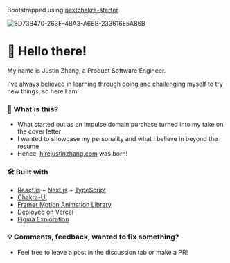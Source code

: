 Bootstrapped using [nextchakra-starter](https://github.com/sozonome/nextchakra-starter)

![6D73B470-263F-4BA3-A68B-233616E5A86B](https://user-images.githubusercontent.com/54298320/128747520-3f4eb48f-e91f-4281-b6ed-8fd38c3d555e.png)

# 👋 Hello there!
My name is Justin Zhang, a Product Software Engineer.

I've always believed in learning through doing and challenging myself to try new things, so here I am!

### 🤔 What is this?
- What started out as an impulse domain purchase turned into my take on the cover letter
- I wanted to showcase my personality and what I believe in beyond the resume
- Hence, [hirejustinzhang.com](https://hirejustinzhang.com) was born!

### 🛠 Built with
- [React.js](https://reactjs.org/) + [Next.js](https://nextjs.org/) + [TypeScript](https://www.typescriptlang.org/)
- [Chakra-UI](https://chakra-ui.com/)
- [Framer Motion Animation Library](https://www.framer.com/docs/)
- Deployed on [Vercel](https://vercel.com/)
- [Figma Exploration](https://www.figma.com/file/IpkPhHox2Z6o1Hn2kCgwPJ/Site-Mockups?node-id=0%3A1)

### 💡 Comments, feedback, wanted to fix something?
- Feel free to leave a post in the discussion tab or make a PR!
